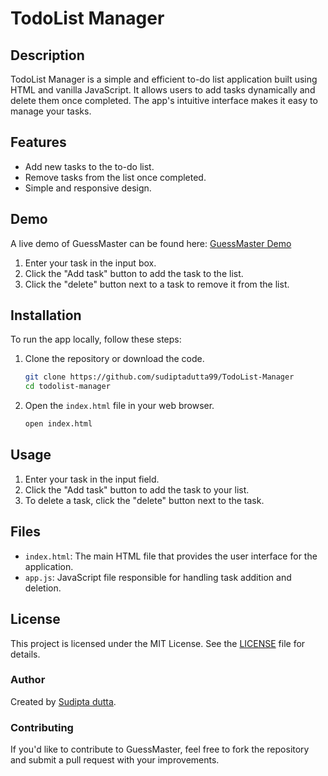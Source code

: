 # TodoList Manager

## Description
TodoList Manager is a simple and efficient to-do list application built using HTML and vanilla JavaScript. It allows users to add tasks dynamically and delete them once completed. The app's intuitive interface makes it easy to manage your tasks.

## Features
- Add new tasks to the to-do list.
- Remove tasks from the list once completed.
- Simple and responsive design.

## Demo
A live demo of GuessMaster can be found here: [GuessMaster Demo](https://sudiptadutta99.github.io/TodoList-Manager)
1. Enter your task in the input box.
2. Click the "Add task" button to add the task to the list.
3. Click the "delete" button next to a task to remove it from the list.

## Installation

To run the app locally, follow these steps:

1. Clone the repository or download the code.
    ```bash
    git clone https://github.com/sudiptadutta99/TodoList-Manager
    cd todolist-manager
    ```

2. Open the `index.html` file in your web browser.
    ```bash
    open index.html
    ```

## Usage

1. Enter your task in the input field.
2. Click the "Add task" button to add the task to your list.
3. To delete a task, click the "delete" button next to the task.

## Files
- `index.html`: The main HTML file that provides the user interface for the application.
- `app.js`: JavaScript file responsible for handling task addition and deletion.

## License
This project is licensed under the MIT License. See the [LICENSE](LICENSE) file for details.

### Author

Created by [Sudipta dutta](https://github.com/sudiptadutta99).

### Contributing

If you'd like to contribute to GuessMaster, feel free to fork the repository and submit a pull request with your improvements.

